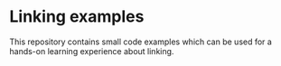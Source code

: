 # Linking examples

This repository contains small code examples which can be used for a hands-on
learning experience about linking.
